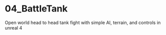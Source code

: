 # 04_BattleTank
Open world head to head tank fight with simple AI, terrain, and controls in unreal 4
